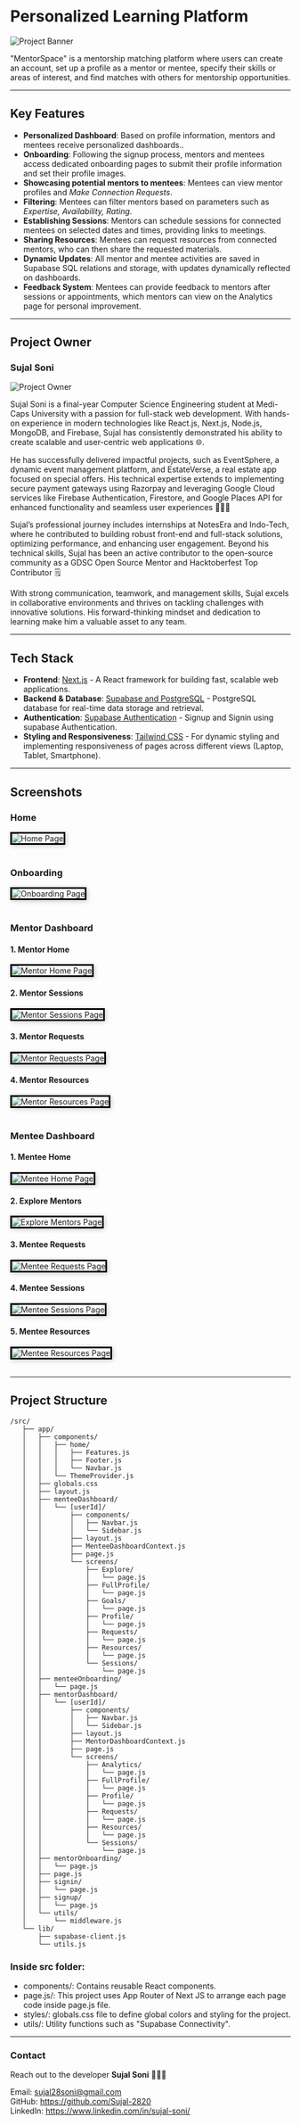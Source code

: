 # Personalized Learning Platform

![Project Banner](Screenshots/logo.png)

"MentorSpace" is a mentorship matching platform where users can create an account, set up a profile as a mentor or mentee, specify their skills or areas of interest, and find matches with others for mentorship opportunities.


---

## Key Features

- **Personalized Dashboard**: Based on profile information, mentors and mentees receive personalized dashboards..
- **Onboarding**: Following the signup process, mentors and mentees access dedicated onboarding pages to submit their profile information and set their profile images.
- **Showcasing potential mentors to mentees**: Mentees can view mentor profiles and *Make Connection Requests*.
- **Filtering**: Mentees can filter mentors based on parameters such as *Expertise, Availability, Rating*.
- **Establishing Sessions**: Mentors can schedule sessions for connected mentees on selected dates and times, providing links to meetings.
- **Sharing Resources**: Mentees can request resources from connected mentors, who can then share the requested materials.
- **Dynamic Updates**: All mentor and mentee activities are saved in Supabase SQL relations and storage, with updates dynamically reflected on dashboards.
- **Feedback System**: Mentees can provide feedback to mentors after sessions or appointments, which mentors can view on the Analytics page for personal improvement.


---

## Project Owner
   ### Sujal Soni
   ![Project Owner](https://avatars.githubusercontent.com/u/112640952?v=4)

Sujal Soni is a final-year Computer Science Engineering student at Medi-Caps University with a passion for full-stack web development. With hands-on experience in modern technologies like React.js, Next.js, Node.js, MongoDB, and Firebase, Sujal has consistently demonstrated his ability to create scalable and user-centric web applications 🌐.

He has successfully delivered impactful projects, such as EventSphere, a dynamic event management platform, and EstateVerse, a real estate app focused on special offers. His technical expertise extends to implementing secure payment gateways using Razorpay and leveraging Google Cloud services like Firebase Authentication, Firestore, and Google Places API for enhanced functionality and seamless user experiences 🧑🏻‍💻

Sujal’s professional journey includes internships at NotesEra and Indo-Tech, where he contributed to building robust front-end and full-stack solutions, optimizing performance, and enhancing user engagement. Beyond his technical skills, Sujal has been an active contributor to the open-source community as a GDSC Open Source Mentor and Hacktoberfest Top Contributor 🗒️

With strong communication, teamwork, and management skills, Sujal excels in collaborative environments and thrives on tackling challenges with innovative solutions. His forward-thinking mindset and dedication to learning make him a valuable asset to any team.

---

## Tech Stack

- **Frontend**: [Next.js](https://nextjs.org/) - A React framework for building fast, scalable web applications.
- **Backend & Database**: [Supabase and PostgreSQL](https://supabase.com/) - PostgreSQL database for real-time data storage and retrieval.
- **Authentication**: [Supabase Authentication](https://supabase.com/docs/guides/auth) - Signup and Signin using supabase Authentication.
- **Styling and Responsiveness**: [Tailwind CSS](https://tailwindcss.com/) - For dynamic styling and implementing responsiveness of pages across different views (Laptop, Tablet, Smartphone).

---

## Screenshots

### Home
<img src="Screenshots/homePage.png" alt="Home Page" style="border: 3px solid #000; box-shadow: 2px 2px 8px rgba(0, 0, 0, 0.2);"/>
<br/>
<br/>

### Onboarding
<img src="Screenshots/onboarding.png" alt="Onboarding Page" style="border: 3px solid #000; box-shadow: 2px 2px 8px rgba(0, 0, 0, 0.2);"/>
<br/>
<br/>

### Mentor Dashboard
#### 1. Mentor Home
<img src="Screenshots/mentorHome.png" alt="Mentor Home Page" style="border: 3px solid #000; box-shadow: 2px 2px 8px rgba(0, 0, 0, 0.2);"/>
<br/>

#### 2. Mentor Sessions
<img src="Screenshots/mentorSessions.png" alt="Mentor Sessions Page" style="border: 3px solid #000; box-shadow: 2px 2px 8px rgba(0, 0, 0, 0.2);"/>
<br/>

#### 3. Mentor Requests
<img src="Screenshots/mentorRequests.png" alt="Mentor Requests Page" style="border: 3px solid #000; box-shadow: 2px 2px 8px rgba(0, 0, 0, 0.2);"/>
<br/>

#### 4. Mentor Resources
<img src="Screenshots/mentorResources.png" alt="Mentor Resources Page" style="border: 3px solid #000; box-shadow: 2px 2px 8px rgba(0, 0, 0, 0.2);"/>
<br/>
<br/>

### Mentee Dashboard
#### 1. Mentee Home
<img src="Screenshots/menteeHome.png" alt="Mentee Home Page" style="border: 3px solid #000; box-shadow: 2px 2px 8px rgba(0, 0, 0, 0.2);"/>
<br/>

#### 2. Explore Mentors
<img src="Screenshots/exploreMentors.png" alt="Explore Mentors Page" style="border: 3px solid #000; box-shadow: 2px 2px 8px rgba(0, 0, 0, 0.2);"/>
<br/>

#### 3. Mentee Requests
<img src="Screenshots/menteeRequests.png" alt="Mentee Requests Page" style="border: 3px solid #000; box-shadow: 2px 2px 8px rgba(0, 0, 0, 0.2);"/>
<br/>

#### 4. Mentee Sessions
<img src="Screenshots/menteeSessions.png" alt="Mentee Sessions Page" style="border: 3px solid #000; box-shadow: 2px 2px 8px rgba(0, 0, 0, 0.2);"/>
<br/>

#### 5. Mentee Resources
<img src="Screenshots/menteeResources.png" alt="Mentee Resources Page" style="border: 3px solid #000; box-shadow: 2px 2px 8px rgba(0, 0, 0, 0.2);"/>
<br/>
<br/>

---

## Project Structure
   ```
   /src/
      ├── app/
      │   ├── components/
      │   │   ├── home/
      │   │   │   ├── Features.js
      │   │   │   ├── Footer.js
      │   │   │   └── Navbar.js
      │   │   └── ThemeProvider.js
      │   ├── globals.css
      │   ├── layout.js
      │   ├── menteeDashboard/
      │   │   └── [userId]/
      │   │       ├── components/
      │   │       │   ├── Navbar.js
      │   │       │   └── Sidebar.js
      │   │       ├── layout.js
      │   │       ├── MenteeDashboardContext.js
      │   │       ├── page.js
      │   │       └── screens/
      │   │           ├── Explore/
      │   │           │   └── page.js
      │   │           ├── FullProfile/
      │   │           │   └── page.js
      │   │           ├── Goals/
      │   │           │   └── page.js
      │   │           ├── Profile/
      │   │           │   └── page.js
      │   │           ├── Requests/
      │   │           │   └── page.js
      │   │           ├── Resources/
      │   │           │   └── page.js
      │   │           └── Sessions/
      │   │               └── page.js
      │   ├── menteeOnboarding/
      │   │   └── page.js
      │   ├── mentorDashboard/
      │   │   └── [userId]/
      │   │       ├── components/
      │   │       │   ├── Navbar.js
      │   │       │   └── Sidebar.js
      │   │       ├── layout.js
      │   │       ├── MentorDashboardContext.js
      │   │       ├── page.js
      │   │       └── screens/
      │   │           ├── Analytics/
      │   │           │   └── page.js
      │   │           ├── FullProfile/
      │   │           │   └── page.js
      │   │           ├── Profile/
      │   │           │   └── page.js
      │   │           ├── Requests/
      │   │           │   └── page.js
      │   │           ├── Resources/
      │   │           │   └── page.js
      │   │           └── Sessions/
      │   │               └── page.js
      │   ├── mentorOnboarding/
      │   │   └── page.js
      │   ├── page.js
      │   ├── signin/
      │   │   └── page.js
      │   ├── signup/
      │   │   └── page.js
      │   └── utils/
      │       └── middleware.js
      └── lib/
          ├── supabase-client.js
          └── utils.js

   ```

### Inside src folder:
   - components/: Contains reusable React components.
   - page.js/: This project uses App Router of Next JS to arrange each page code inside page.js file.
   - styles/: globals.css file to define global colors and styling for the project.
   - utils/: Utility functions such as "Supabase Connectivity".

---

### Contact
Reach out to the developer **Sujal Soni** 🧑🏻‍💻

Email: sujal28soni@gmail.com
<br/>
GitHub: https://github.com/Sujal-2820
<br/>
LinkedIn: https://www.linkedin.com/in/sujal-soni/
